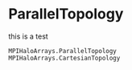 # ParallelTopology

this is a test

```@docs
MPIHaloArrays.ParallelTopology
MPIHaloArrays.CartesianTopology
```
